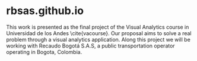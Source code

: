 # rbsas.github.io
This work is presented as the final project of the Visual Analytics course in Universidad de los Andes \cite{vacourse}. Our proposal aims to solve a real problem through a visual analytics application. Along this project we will be working with  Recaudo Bogotá S.A.S, a public transportation operator operating in Bogota, Colombia.
